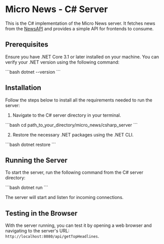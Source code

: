 # Micro News - C# Server

This is the C# implementation of the Micro News server. It fetches news from the [NewsAPI](https://newsapi.org/) and provides a simple API for frontends to consume.

## Prerequisites

Ensure you have .NET Core 3.1 or later installed on your machine. You can verify your .NET version using the following command:

\```bash
dotnet --version
\```

## Installation

Follow the steps below to install all the requirements needed to run the server:

1. Navigate to the C# server directory in your terminal.

\```bash
cd path_to_your_directory/micro_news/csharp_server
\```

2. Restore the necessary .NET packages using the .NET CLI.

\```bash
dotnet restore
\```

## Running the Server

To start the server, run the following command from the C# server directory:

\```bash
dotnet run
\```

The server will start and listen for incoming connections.

## Testing in the Browser

With the server running, you can test it by opening a web browser and navigating to the server's URL: `http://localhost:8080/api/getTopHeadlines`.
